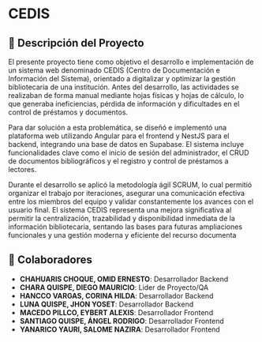 # CEDIS
## 📖 Descripción del Proyecto
El presente proyecto tiene como objetivo el desarrollo e implementación de un sistema web denominado CEDIS (Centro de Documentación e Información del Sistema), orientado a digitalizar y optimizar la gestión bibliotecaria de una institución. Antes del desarrollo, las actividades se realizaban de forma manual mediante hojas físicas y hojas de cálculo, lo que generaba ineficiencias, pérdida de información y dificultades en el control de préstamos y documentos.

Para dar solución a esta problemática, se diseñó e implementó una plataforma web utilizando Angular para el frontend y NestJS para el backend, integrando una base de datos en Supabase. El sistema incluye funcionalidades clave como el inicio de sesión del administrador, el CRUD de documentos bibliográficos y el registro y control de préstamos a lectores.

Durante el desarrollo se aplicó la metodología ágil SCRUM, lo cual permitió organizar el trabajo por iteraciones, asegurar una comunicación efectiva entre los miembros del equipo y validar constantemente los avances con el usuario final. El sistema CEDIS representa una mejora significativa al permitir la centralización, trazabilidad y disponibilidad inmediata de la información bibliotecaria, sentando las bases para futuras ampliaciones funcionales y una gestión moderna y eficiente del recurso documenta

## 🤝 Colaboradores

- **CHAHUARIS CHOQUE, OMID ERNESTO**: Desarrollador Backend
- **CHARA QUISPE, DIEGO MAURICIO**: Lider de Proyecto/QA
- **HANCCO VARGAS, CORINA HILDA**: Desarrollador Backend
- **LUNA QUISPE, JHON YOSET**: Desarrollador Backend
- **MACEDO PILLCO, EYBERT ALEXIS**: Desarrollador Frontend
- **SANTIAGO QUISPE, ÁNGEL RODRIGO**: Desarrollador Frontend
- **YANARICO YAURI, SALOME NAZIRA**: Desarrollador Frontend




